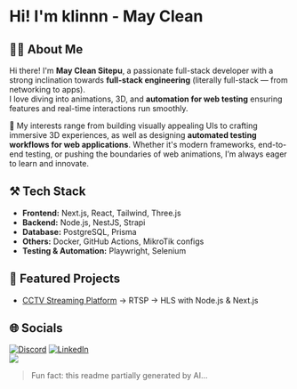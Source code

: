# Hi! I'm klinnn - May Clean

## 👨‍💻 About Me
Hi there! I'm **May Clean Sitepu**, a passionate full-stack developer with a strong inclination towards **full-stack engineering** (literally full-stack — from networking to apps).  
I love diving into animations, 3D, and **automation for web testing** ensuring features and real-time interactions run smoothly.

🌟 My interests range from building visually appealing UIs to crafting immersive 3D experiences, as well as designing **automated testing workflows for web applications**. Whether it's modern frameworks, end-to-end testing, or pushing the boundaries of web animations, I’m always eager to learn and innovate.


## ⚒️ Tech Stack
- **Frontend:** Next.js, React, Tailwind, Three.js  
- **Backend:** Node.js, NestJS, Strapi  
- **Database:** PostgreSQL, Prisma  
- **Others:** Docker, GitHub Actions, MikroTik configs  
- **Testing & Automation:** Playwright, Selenium



## 🚀 Featured Projects
- [CCTV Streaming Platform](#) → RTSP → HLS with Node.js & Next.js  




## 🌐 Socials
[![Discord](https://img.shields.io/badge/Discord-%237289DA.svg?logo=discord&logoColor=white)](https://discord.gg/underctrl.)
[![LinkedIn](https://img.shields.io/badge/linkedin-%230077B5.svg?logo=linkedin&logoColor=white)](https://www.linkedin.com/in/mayclean-sitepu/)  
[![](https://visitcount.itsvg.in/api?id=MayCleanSitepu&icon=0&color=0)](https://visitcount.itsvg.in)



>  Fun fact: this readme partially generated by AI...
